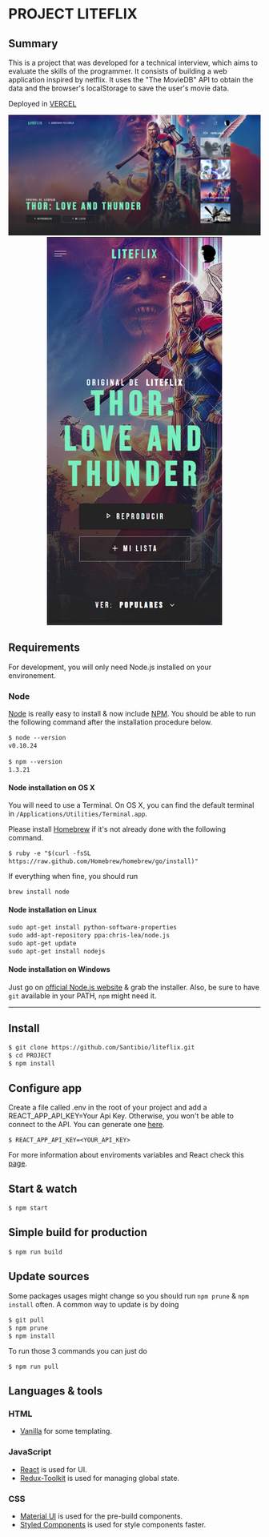 # PROJECT LITEFLIX

## Summary

This is a project that was developed for a technical interview, which aims to evaluate the skills of the programmer. It consists of building a web application inspired by netflix. It uses the "The MovieDB" API to obtain the data and the browser's localStorage to save the user's movie data.


Deployed in [VERCEL](https://liteflix-six.vercel.app/)

<p align="center">
  <img src="./src/assets/images/desktop.png"   />
  <img src="./src/assets/images/mobile.png" width="350" />
</p>


## Requirements

For development, you will only need Node.js installed on your environement.

### Node

[Node](http://nodejs.org/) is really easy to install & now include [NPM](https://npmjs.org/).
You should be able to run the following command after the installation procedure
below.

    $ node --version
    v0.10.24

    $ npm --version
    1.3.21

#### Node installation on OS X

You will need to use a Terminal. On OS X, you can find the default terminal in
`/Applications/Utilities/Terminal.app`.

Please install [Homebrew](http://brew.sh/) if it's not already done with the following command.

    $ ruby -e "$(curl -fsSL https://raw.github.com/Homebrew/homebrew/go/install)"

If everything when fine, you should run

    brew install node

#### Node installation on Linux

    sudo apt-get install python-software-properties
    sudo add-apt-repository ppa:chris-lea/node.js
    sudo apt-get update
    sudo apt-get install nodejs

#### Node installation on Windows

Just go on [official Node.js website](http://nodejs.org/) & grab the installer.
Also, be sure to have `git` available in your PATH, `npm` might need it.

---

## Install

    $ git clone https://github.com/Santibio/liteflix.git
    $ cd PROJECT
    $ npm install
## Configure app

Create a file called .env in the root of your project and add a REACT_APP_API_KEY=Your Api Key. Otherwise, you won't be able to connect to the API. You can generate one [here](https://developers.themoviedb.org/3/getting-started/introduction). 

    $ REACT_APP_API_KEY=<YOUR_API_KEY>

For more information about enviroments variables and React check this [page](https://create-react-app.dev/docs/adding-custom-environment-variables/).
 

## Start & watch

    $ npm start

## Simple build for production

    $ npm run build

## Update sources

Some packages usages might change so you should run `npm prune` & `npm install` often.
A common way to update is by doing

    $ git pull
    $ npm prune
    $ npm install

To run those 3 commands you can just do

    $ npm run pull


## Languages & tools

### HTML

- [Vanilla](https://developer.mozilla.org/es/docs/Web/HTML) for some templating.

### JavaScript

- [React](http://facebook.github.io/react) is used for UI.
- [Redux-Toolkit](https://redux-toolkit.js.org/) is used for managing global state.

### CSS

- [Material UI](https://mui.com/) is used for the pre-build components.
- [Styled Components](https://mui.com/) is used for style components faster.
